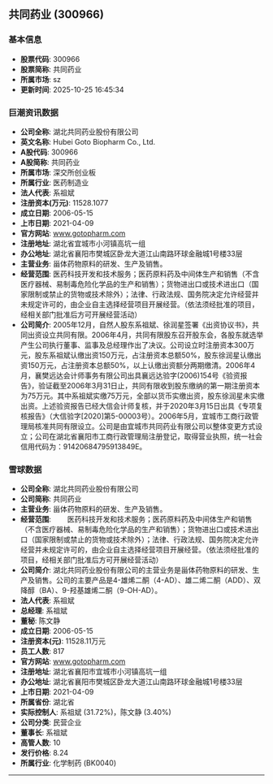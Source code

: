 ## 共同药业 (300966)

### 基本信息

- **股票代码**: 300966
- **股票简称**: 共同药业
- **所属市场**: sz
- **更新时间**: 2025-10-25 16:45:34

### 巨潮资讯数据

- **公司全称**: 湖北共同药业股份有限公司
- **英文名称**: Hubei Goto Biopharm Co., Ltd.
- **A股代码**: 300966
- **A股简称**: 共同药业
- **所属市场**: 深交所创业板
- **所属行业**: 医药制造业
- **法人代表**: 系祖斌
- **注册资本(万元)**: 11528.1077
- **成立日期**: 2006-05-15
- **上市日期**: 2021-04-09
- **官方网站**: www.gotopharm.com
- **注册地址**: 湖北省宜城市小河镇高坑一组
- **办公地址**: 湖北省襄阳市樊城区卧龙大道江山南路环球金融城1号楼33层
- **主营业务**: 甾体药物原料的研发、生产及销售。
- **经营范围**: 医药科技开发和技术服务；医药原料药及中间体生产和销售（不含医疗器械、易制毒危险化学品的生产和销售）；货物进出口或技术进出口（国家限制或禁止的货物或技术除外）；法律、行政法规、国务院决定允许经营并未规定许可的，由企业自主选择经营项目开展经营。（依法须经批准的项目，经相关部门批准后方可开展经营活动）
- **公司简介**: 2005年12月，自然人股东系祖斌、徐润星签署《出资协议书》，共同出资设立共同有限。2006年4月，共同有限股东召开股东会，各股东就选举产生公司执行董事、监事及总经理作出了决议。公司设立时注册资本300万元，股东系祖斌认缴出资150万元，占注册资本总额50%，股东徐润星认缴出资150万元，占注册资本总额50%，以上认缴出资额分两期缴清。2006年4月，襄樊远达会计师事务有限公司出具襄远达验字(2006)154号《验资报告》，验证截至2006年3月31日止，共同有限收到股东缴纳的第一期注册资本为75万元。其中系祖斌实缴75万元，全部以货币实缴出资，股东徐润星未实缴出资。上述验资报告已经大信会计师复核，并于2020年3月15日出具《专项复核报告》（大信验字[2020]第5-00003号）。2006年5月，宜城市工商行政管理局核准共同有限设立。公司是由宜城市共同药业有限公司以整体变更方式设立；公司在湖北省襄阳市工商行政管理局注册登记，取得营业执照，统一社会信用代码为：91420684795913849E。

### 雪球数据

- **公司全称**: 湖北共同药业股份有限公司
- **公司简称**: 共同药业
- **主营业务**: 甾体药物原料的研发、生产及销售。
- **经营范围**: 　　医药科技开发和技术服务；医药原料药及中间体生产和销售（不含医疗器械、易制毒危险化学品的生产和销售）；货物进出口或技术进出口（国家限制或禁止的货物或技术除外）；法律、行政法规、国务院决定允许经营并未规定许可的，由企业自主选择经营项目开展经营。（依法须经批准的项目，经相关部门批准后方可开展经营活动）
- **公司简介**: 湖北共同药业股份有限公司的主营业务是甾体药物原料的研发、生产及销售。公司的主要产品是4-雄烯二酮（4-AD）、雄二烯二酮（ADD）、双降醇（BA）、9-羟基雄烯二酮（9-OH-AD）。
- **法人代表**: 系祖斌
- **总经理**: 系祖斌
- **董秘**: 陈文静
- **成立日期**: 2006-05-15
- **注册资本(元)**: 11528.11万元
- **员工人数**: 817
- **官方网站**: www.gotopharm.com
- **注册地址**: 湖北省襄阳市宜城市小河镇高坑一组
- **办公地址**: 湖北省襄阳市樊城区卧龙大道江山南路环球金融城1号楼33层
- **上市日期**: 2021-04-09
- **所属省份**: 湖北省
- **实际控制人**: 系祖斌 (31.72%)，陈文静 (3.40%)
- **公司分类**: 民营企业
- **董事长**: 系祖斌
- **高管人数**: 10
- **发行价格**: 8.24
- **所属行业**: 化学制药 (BK0040)

---